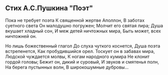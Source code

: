 ## Стих А.С.Пушкина **"Поэт"**

Пока не требует поэта
К священной жертве Аполлон,
В заботах суетного света
Он малодушно погружен;
Молчит его святая лира;
Душа вкушает хладный сон,
И меж детей ничтожных мира,
Быть может, всех ничтожней он.

Но лишь божественный глагол
До слуха чуткого коснется,
Душа поэта встрепенется,
Как пробудившийся орел.
Тоскует он в забавах мира,
Людской чуждается молвы,
К ногам народного кумира
Не клонит гордой головы;
Бежит он, дикий и суровый,
И звуков и смятенья полн,
На берега пустынных волн,
В широкошумные дубровы…